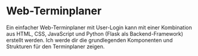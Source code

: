# Web-Terminplaner
Ein einfacher Web-Terminplaner mit User-Login kann mit einer Kombination aus HTML, CSS, JavaScript und Python (Flask als Backend-Framework) erstellt werden. Ich werde dir die grundlegenden Komponenten und Strukturen für den Terminplaner zeigen.
